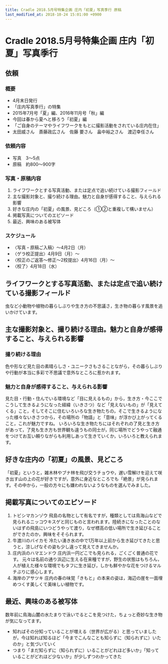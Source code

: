 ```yaml
---
title: Cradle 2018.5月号特集企画 庄内「初夏」写真季行 原稿
last_modified_at: 2018-10-24 15:01:00 +0900
---
```


# Cradle 2018.5月号特集企画 庄内「初夏」写真季行
## 依頼
### 概要
- 4月末日発行
- 「庄内写真季行」の特集
- 2015年7月号「夏」編、2016年11月号「秋」編
- 今回は春から夏へと移ろう「初夏」編
- 「ご自身のテーマやライフワークをもとに撮影活動をされている庄内在住」
- 太田威さん　斎藤政広さん　佐藤 要さん　畠中裕之さん　渡辺幸任さん

### 依頼内容
- 写真　3～5点
- 原稿　約800～900字

### 写真・原稿内容
1. ライフワークとする写真活動、または定点で追い続けている撮影フィールド
2. 主な撮影対象と、撮り続ける理由。魅力と自身が感得すること、与えられる影響
3. 好きな庄内の「初夏」の風景、見どころ（①②と重複して構いません）
4. 掲載写真についてのエピソード
5. 最近、興味のある被写体

### スケジュール
- 〈写真・原稿ご入稿〉～4月2日（月）
- 〈ゲラ校正提出〉4月9日（月）～
- 〈校正のご返答～修正～2校提出〉4月16日（月）～
- 〈校了〉4月18日（水）


## ライフワークとする写真活動、または定点で追い続けている撮影フィールド
虫など小動物や植物の暮らしぶりや生き方の不思議さ，生き物の暮らす風景を追いかけています。

## 主な撮影対象と、撮り続ける理由。魅力と自身が感得すること、与えられる影響
### 撮り続ける理由
色や形など見た目の素晴らしさ・ユニークさもさることながら，その暮らしぶりや行動が本当に多彩で不思議で意外なところに惹かれます。
### 魅力と自身が感得すること、与えられる影響
見た目・行動・住んでいる環境など「目に見えるもの」から，生き方・今ここでこうして生きるようになった経緯（いきさつ）など「見えないもの」が「見えてくる」こと，そしてそこに住むいろいろな生き物たちの，そこで生きるようになった様々ないきさつから，その場所の「物語」と「意味」が浮かび上がってくること，これが魅力ですね。
いろいろな生き物たちにはそれぞれの了見と生き方があって，了見も生き方も世界観も違うもの同士が，同じ場所でどうやって融通をつけてお互い頼りながらも利用しあって生きていくか，いろいろと教えられます。

## 好きな庄内の「初夏」の風景、見どころ
「初夏」というと，雑木林やブナ林を飛び交うチョウや，遅い雪解けを迎えて咲き出す山の上の花が好きですが，意外に身近なところでも「絶景」が見られます。その中から，一般の方々にも嫌われないようなものを選んでみました。

## 掲載写真についてのエピソード
1. トビシマカンゾウ
	飛島の名物として有名ですが，種類としては鳥海山などで見られるニッコウキスゲと同じものと言われます。陸続きになったことのないはずの飛島にいつどうやって渡り，なぜ標高の低い場所で生き延びることができたのか，興味をそそられます。
2. 牛渡川のバイカモ
	冷たい湧き水の中で1万年以上前から生き延びてきたと思うと，涼しげなその姿も少し違って見えてきませんか。
3.  庄内浜のハマエンドウ
	庄内浜一円どこでも見られる，ごくごく普通の花です。
	元々は名前の通り浜辺に生える在来種ですが，野生の状態はもちろん，人が植えた様々な環境でもタフに生き延び，しかも鮮やかな花をつけるマルチぶりに感心します。
4.  海岸のアサツキ
	庄内の春の味覚「きもと」の本来の姿は，海辺の崖を一面埋めつくす美しくて美味しい植物です。

## 最近、興味のある被写体
数年前に鳥海山麓の水たまりで泳いでるとこを見つけた，ちょっと奇妙な生き物が気になってます。

- 知ればその分知っていることが増える（世界が広がる）と思っていましたが，今は知れば知るほど「今までこんなことも知らずに（知られずに）いたのか」と気づいていく
- つまり「まだ知らずに（知られずに）いることがどれほど多いか」「知っていることがどれほど少ないか」が少しずつわかってきた